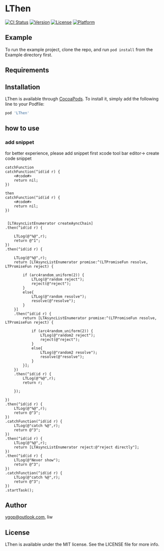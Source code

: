 # LThen

[![CI Status](https://img.shields.io/travis/vitock/LThen.svg?style=flat)](https://travis-ci.org/vitock/LThen)
[![Version](https://img.shields.io/cocoapods/v/LThen.svg?style=flat)](https://cocoapods.org/pods/LThen)
[![License](https://img.shields.io/cocoapods/l/LThen.svg?style=flat)](https://cocoapods.org/pods/LThen)
[![Platform](https://img.shields.io/cocoapods/p/LThen.svg?style=flat)](https://cocoapods.org/pods/LThen)

## Example

To run the example project, clone the repo, and run `pod install` from the Example directory first.

## Requirements

## Installation

LThen is available through [CocoaPods](https://cocoapods.org). To install
it, simply add the following line to your Podfile:

```ruby
pod 'LThen'
```

## how to use

### add snippet 
for better experience, please add snippet first
xcode tool bar  editor-> create code snippet
```
catchFunction
catchFunction(^id(id r) {
    <#code#>
    return nil;
})
```

```
then
catchFunction(^id(id r) {
    <#code#>
    return nil;
})


```

```objc
 [LTAsyncListEnumerator createAyncChain]
.then(^id(id r) {
        
    LTLog(@"%@",r);
    return @"1";
})
.then(^id(id r) {
        
    LTLog(@"%@",r);
    return [LTAsyncListEnumerator promise:^(LTPromiseFun resolve, LTPromiseFun reject) {
            
        if (arc4random_uniform(2)) {
            LTLog(@"random reject");
            reject(@"reject");
        }
        else{
            LTLog(@"random resolve");
            resolve(@"resolve");
        }
    }]
    .then(^id(id r) {
        return [LTAsyncListEnumerator promise:^(LTPromiseFun resolve, LTPromiseFun reject) {
                
            if (arc4random_uniform(2)) {
                LTLog(@"random2 reject");
                reject(@"reject");
            }
            else{
                LTLog(@"random2 resolve");
                resolve(@"resolve");
            }
        }];
    })
    .then(^id(id r) {
        LTLog(@"%@",r);
        return r;
            
    });
        
})
.then(^id(id r) {
    LTLog(@"%@",r);
    return @"3";
})
.catchFunction(^id(id r) {
    LTLog(@"catch %@",r);
    return @"3";
})
.then(^id(id r) {
    LTLog(@"%@",r);
    return [LTAsyncListEnumerator reject:@"reject directly"];
})
.then(^id(id r) {
    LTLog(@"Never show");
    return @"3";
})
.catchFunction(^id(id r) {
    LTLog(@"catch %@",r);
    return @"3";
})
.startTask();
```


## Author

vgop@outlook.com, liw

## License

LThen is available under the MIT license. See the LICENSE file for more info.
